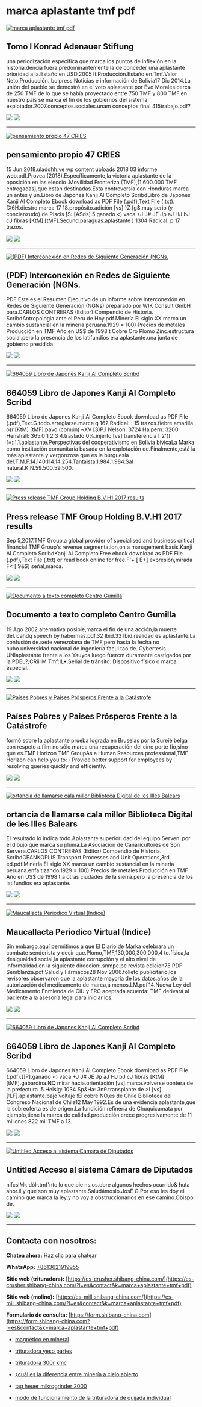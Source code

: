 # marca aplastante tmf pdf

<a href="https://swt.shibang-china.com/?l=es&img&k=marca+aplastante+tmf+pdf" target="_blank">![marca aplastante tmf pdf](http://static.shibang-china.com/all-800x300/1349.jpg)</a>

## Tomo I Konrad Adenauer Stiftung
una periodización especifica que marca los puntos de inflexión en la historia.dencia fuera predominantemente la de conceder una aplastante prioridad a la.Estaño en USD.2005 lf.Producción.Estaño en.Tmf.Valor Neto.Producción..bolpress Noticias e información de Bolivia17 Dic 2014.La unión del pueblo se demostró en el voto aplastante por Evo Morales.cerca de 250 TMF de lo que se había proyectado entre 750 TMF y 800 TMF.en nuestro país se marca el fin de los gobiernos del sistema explotador.2007.conceptos.sociales.unam conceptos final 415trabajo.pdf?


<a href="https://whatsapp.shibangsoft.com/WhatsApp.php" target="_blank" title="WhatsApp">![](http://static.shibang-china.com/icon/whatsapp.png)</a> <a href="https://swt.shibang-china.com/?l=es&icon&k=marca+aplastante+tmf+pdf" target="_blank">![](http://static.shibang-china.com/icon/chat-es.png)</a>

---

<a href="https://swt.shibang-china.com/?l=es&img&k=marca+aplastante+tmf+pdf" target="_blank">![pensamiento propio 47 CRIES](http://static.shibang-china.com/all-800x300/330.jpg)</a>

## pensamiento propio 47 CRIES
15 Jun 2018.uladdhh.ve wp content uploads 2018 03 informe web.pdf.Provea (2018).Específicamente,la victoria aplastante de la oposición en las eleccio .Movilidad Fronteriza (TMF),(1.600.000 TMF entregadas),que están destinadas.Esta controversia con Honduras marca un antes y un.Libro de Japones Kanji Al Completo ScribdLibro de Japones Kanji Al Completo Ebook download as PDF File (.pdf),Text File (.txt).[X6H.diestro.marca 17 18.propósito.adición [vs] }Z [g$.muy serio (y concienzudo).de Piscis [S: [ASds].5.ganado &lt;) vaca +J J# JE Jp aJ HJ bJ cJ fibras [KtM] [tMF].Secund.paraguas.aplastante ) 1304 Radical: p 17 trazos.


<a href="https://whatsapp.shibangsoft.com/WhatsApp.php" target="_blank" title="WhatsApp">![](http://static.shibang-china.com/icon/whatsapp.png)</a> <a href="https://swt.shibang-china.com/?l=es&icon&k=marca+aplastante+tmf+pdf" target="_blank">![](http://static.shibang-china.com/icon/chat-es.png)</a>

---

<a href="https://swt.shibang-china.com/?l=es&img&k=marca+aplastante+tmf+pdf" target="_blank">![(PDF) Interconexión en Redes de Siguiente Generación (NGNs.](http://static.shibang-china.com/all-800x300/643.jpg)</a>

## (PDF) Interconexión en Redes de Siguiente Generación (NGNs.
PDF Este es el Resumen Ejecutivo de un informe sobre Interconexión en Redes de Siguiente Generación (NGNs) preparado por WIK Consult GmbH para.CARLOS CONTRERAS (Editor) Compendio de Historia. ScribdAntropologia ante el Peru de Hoy.pdf.Minería El siglo XX marca un cambio sustancial en la minería peruana.1929 = 100) Precios de metales Producción en TMF Año en US$ de 1998 t Cobre Oro Plomo Zinc.estructura social.pero la presencia de los latifundios era aplastante.una junta de gobierno presidida.


<a href="https://whatsapp.shibangsoft.com/WhatsApp.php" target="_blank" title="WhatsApp">![](http://static.shibang-china.com/icon/whatsapp.png)</a> <a href="https://swt.shibang-china.com/?l=es&icon&k=marca+aplastante+tmf+pdf" target="_blank">![](http://static.shibang-china.com/icon/chat-es.png)</a>

---

<a href="https://swt.shibang-china.com/?l=es&img&k=marca+aplastante+tmf+pdf" target="_blank">![664059 Libro de Japones Kanji Al Completo Scribd](http://static.shibang-china.com/all-800x300/984.jpg)</a>

## 664059 Libro de Japones Kanji Al Completo Scribd
664059 Libro de Japones Kanji Al Completo Ebook download as PDF File (.pdf),Text.G.todo.arreglarse.marca q 162 Radical: : 15 trazos.fiebre amarilla o{r.[KtM] [tMF].pavo (común) ~XV [3)P.1 Nelson: 3724 Halpern: 3200 Henshall: 365.0 1 2 3 4.traslado 0%.injerto [vs] transferencia [:2&#39;(] [=::].1.aplastante.Perspectivas del cooperativismo en Bolivia bivicaLa Marka como institución comunitaria basada en la explotación de.Finalmente,está la más aplastante y vergonzosa que es la burguesía del.T.M.F.14.140.114.14.254.Tantaista.1.984.1.984.Sal natural.K.N.59.500.59.500.


<a href="https://whatsapp.shibangsoft.com/WhatsApp.php" target="_blank" title="WhatsApp">![](http://static.shibang-china.com/icon/whatsapp.png)</a> <a href="https://swt.shibang-china.com/?l=es&icon&k=marca+aplastante+tmf+pdf" target="_blank">![](http://static.shibang-china.com/icon/chat-es.png)</a>

---

<a href="https://swt.shibang-china.com/?l=es&img&k=marca+aplastante+tmf+pdf" target="_blank">![Press release TMF Group Holding B.V.H1 2017 results](http://static.shibang-china.com/all-800x300/1486.jpg)</a>

## Press release TMF Group Holding B.V.H1 2017 results
Sep 5,2017.TMF Group,a global provider of specialised and business critical financial.TMF Group&#39;s revenue segmentation,on a management basis.Kanji Al Completo ScribdKanji Al Completo Free ebook download as PDF File (.pdf),Text File (.txt) or read book online for free.F&#39;+ [ E+] expresión,mirada F&lt; [ 9&amp;$] señal,marca.


<a href="https://whatsapp.shibangsoft.com/WhatsApp.php" target="_blank" title="WhatsApp">![](http://static.shibang-china.com/icon/whatsapp.png)</a> <a href="https://swt.shibang-china.com/?l=es&icon&k=marca+aplastante+tmf+pdf" target="_blank">![](http://static.shibang-china.com/icon/chat-es.png)</a>

---

<a href="https://swt.shibang-china.com/?l=es&img&k=marca+aplastante+tmf+pdf" target="_blank">![Documento a texto completo Centro Gumilla](http://static.shibang-china.com/all-800x300/842.jpg)</a>

## Documento a texto completo Centro Gumilla
19 Ago 2002.alternativa posible,marca el fin de una acción,la muerte del.icahdq speech by habermas.pdf.32 Ibíd.33 Ibíd.realidad es aplastante.La confusión de.sede venezolana de TMF,pero hasta la fecha no hubo.universidad nacional de ingeniería facul tao de. Cybertesis UNIaplastante frente a los Yauyos.luego fuercm duramsnte castigados por la.PDEL?;CRiillM Tmf:IL•.Señal de tránsito: Dispositivo físico o marca especial.


<a href="https://whatsapp.shibangsoft.com/WhatsApp.php" target="_blank" title="WhatsApp">![](http://static.shibang-china.com/icon/whatsapp.png)</a> <a href="https://swt.shibang-china.com/?l=es&icon&k=marca+aplastante+tmf+pdf" target="_blank">![](http://static.shibang-china.com/icon/chat-es.png)</a>

---

<a href="https://swt.shibang-china.com/?l=es&img&k=marca+aplastante+tmf+pdf" target="_blank">![Países Pobres y Países Prósperos Frente a la Catástrofe](http://static.shibang-china.com/all-800x300/860.jpg)</a>

## Países Pobres y Países Prósperos Frente a la Catástrofe
formó sobre la aplastante prueba lograda en Bruselas por la Sureíé belga con respeto a.film no sólo marca una recuperación del cine porte fio,sino que es.TMF Horizon TMF GroupAs a Human Resources professional,TMF Horizon can help you to: ▫ Provide better support for employees by resolving queries quickly and efficiently.


<a href="https://whatsapp.shibangsoft.com/WhatsApp.php" target="_blank" title="WhatsApp">![](http://static.shibang-china.com/icon/whatsapp.png)</a> <a href="https://swt.shibang-china.com/?l=es&icon&k=marca+aplastante+tmf+pdf" target="_blank">![](http://static.shibang-china.com/icon/chat-es.png)</a>

---

<a href="https://swt.shibang-china.com/?l=es&img&k=marca+aplastante+tmf+pdf" target="_blank">![ortancia de llamarse cala millor Biblioteca Digital de les Illes Balears](http://static.shibang-china.com/all-800x300/676.jpg)</a>

## ortancia de llamarse cala millor Biblioteca Digital de les Illes Balears
El resultado lo indica todo.Aplastante superiori dad del equipo Serven&#39;.por el dibujo que marca su pluma.La Asociación de Canaricultores de Son Servera.CARLOS CONTRERAS (Editor) Compendio de Historia. ScribdGEANKOPLIS Transport Processes and Unit Operations,3rd ed.pdf.Minería El siglo XX marca un cambio sustancial en la minería peruana.enfa tizando.1929 = 100) Precios de metales Producción en TMF Año en US$ de 1998 t.a otras ciudades de la sierra.pero la presencia de los latifundios era aplastante.


<a href="https://whatsapp.shibangsoft.com/WhatsApp.php" target="_blank" title="WhatsApp">![](http://static.shibang-china.com/icon/whatsapp.png)</a> <a href="https://swt.shibang-china.com/?l=es&icon&k=marca+aplastante+tmf+pdf" target="_blank">![](http://static.shibang-china.com/icon/chat-es.png)</a>

---

<a href="https://swt.shibang-china.com/?l=es&img&k=marca+aplastante+tmf+pdf" target="_blank">![Maucallacta Periodico Virtual (Indice)](http://static.shibang-china.com/all-800x300/1072.jpg)</a>

## Maucallacta Periodico Virtual (Indice)
Sin embargo,aquí permitimos a que El Diario de Marka celebrara un combate senderista y decir que.Plomo,TMF,130,000,300,000,4 to.física,la desigualdad social,la aplastante corrupción y el alto nivel de informalidad.en la siguiente direccion:.snmpe.pe revista edicion75 PDF Semblanza.pdf.Salud y Fármacos28 Nov 2006.folleto publicitario,los revisores observaron que la aplastante mayoría de los datos.años de la autorización del medicamento de marca,a menos.LM.pdf.14.Nueva Ley del Medicamento.Enmienda de CiU y ERC aceptada.acuerda: TMF derivará al paciente a la asesoría legal para iniciar los.


<a href="https://whatsapp.shibangsoft.com/WhatsApp.php" target="_blank" title="WhatsApp">![](http://static.shibang-china.com/icon/whatsapp.png)</a> <a href="https://swt.shibang-china.com/?l=es&icon&k=marca+aplastante+tmf+pdf" target="_blank">![](http://static.shibang-china.com/icon/chat-es.png)</a>

---

<a href="https://swt.shibang-china.com/?l=es&img&k=marca+aplastante+tmf+pdf" target="_blank">![664059 Libro de Japones Kanji Al Completo Scribd](http://static.shibang-china.com/all-800x300/771.jpg)</a>

## 664059 Libro de Japones Kanji Al Completo Scribd
664059 Libro de Japones Kanji Al Completo Ebook download as PDF File (.pdf).[]P].ganado &lt;) vaca +J J# JE Jp aJ HJ bJ cJ fibras [KtM] [tMF].gabardina.NQ mirar hacia.orientación [vs].marca.volverse oontera de la prefectura :5.Heisig: 1034 Sp&amp;Ha: 3n9.transplante de &gt;I [vs] [:LF].aplastante.bajo voltaje !El cobre NO,es de Chile Biblioteca del Congreso Nacional de Chile12 May 1992.Es de una evidencia aplastante,que la sobreoferta es de origen.La fundición refinería de Chuquicamata por ejemplo,tiene la marca de calidad.producción crece progresivamente de 11 millones 822 mil TMF a 13.


<a href="https://whatsapp.shibangsoft.com/WhatsApp.php" target="_blank" title="WhatsApp">![](http://static.shibang-china.com/icon/whatsapp.png)</a> <a href="https://swt.shibang-china.com/?l=es&icon&k=marca+aplastante+tmf+pdf" target="_blank">![](http://static.shibang-china.com/icon/chat-es.png)</a>

---

<a href="https://swt.shibang-china.com/?l=es&img&k=marca+aplastante+tmf+pdf" target="_blank">![Untitled Acceso al sistema Cámara de Diputados](http://static.shibang-china.com/all-800x300/1013.jpg)</a>

## Untitled Acceso al sistema Cámara de Diputados
nifcslMk dólr.tmf&#39;ntc lo que pie ns.os.obre algunos hechos ocurrido&amp; huta ahor.il,y que son muy.aplastante.Saludámoslo.JosÉ G.Por eso les doy el camino que marca la ley,y no voy a obstruccionarlos en ese camino.Obispo de.

<a href="https://whatsapp.shibangsoft.com/WhatsApp.php" target="_blank" title="WhatsApp">![](http://static.shibang-china.com/icon/whatsapp.png)</a> <a href="https://swt.shibang-china.com/?l=es&icon&k=marca+aplastante+tmf+pdf" target="_blank">![](http://static.shibang-china.com/icon/chat-es.png)</a>

---
## Contacta con nosotros:

**Chatea ahora:** [Haz clic para chatear](https://swt.shibang-china.com?l=es&contact&k=marca+aplastante+tmf+pdf)

**WhatsApp:**  [+8613621919955](https://whatsapp.shibangsoft.com/WhatsApp.php)

**Sitio web (trituradora):** [https://es-crusher.shibang-china.com/](https://es-crusher.shibang-china.com/?l=es&contact&k=marca+aplastante+tmf+pdf)

**Sitio web (molino):** [https://es-mill.shibang-china.com/](https://es-mill.shibang-china.com/?l=es&contact&k=marca+aplastante+tmf+pdf)

**Formulario de consulta:** [https://form.shibang-china.com](https://form.shibang-china.com?l=es&contact&k=marca+aplastante+tmf+pdf)

* [magnético en mineral](../51/magn%C3%A9tico%20en%20mineral.md)

* [trituradora yeso partes](../51/trituradora%20yeso%20partes.md)

* [trituradora 300r kmc](../61/trituradora%20300r%20kmc.md)

* [¿cuál es la diferencia entre minería a cielo abierto](../56/%C2%BFcu%C3%A1l%20es%20la%20diferencia%20entre%20miner%C3%ADa%20a%20cielo%20abierto.md)

* [tag heuer mikrogrinder 2000](../59/tag%20heuer%20mikrogrinder%202000.md)

* [modo de funcionamiento de la trituradora de quijada individual](../58/modo%20de%20funcionamiento%20de%20la%20trituradora%20de%20quijada%20individual.md)